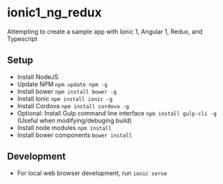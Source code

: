 # ionic1_ng_redux

Attempting to create a sample app with Ionic 1, Angular 1, Redux, and Typescript

## Setup

 * Install NodeJS
 * Update NPM `npm update npm -g`
 * Install bower `npm install bower -g`
 * Install Ionic `npm install ionic -g`
 * Install Cordova `npm install cordova -g`
 * Optional: Install Gulp command line interface `npm install gulp-cli -g` (Useful when modifying/debuging build)
 * Install node modules `npm install`
 * Install bower components `bower install`
 
 ## Development
 
 * For local web browser development, run `ionic serve`
